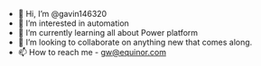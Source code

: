 - 👋 Hi, I’m @gavin146320
- 👀 I’m interested in automation 
- 🌱 I’m currently learning all about Power platform 
- 💞️ I’m looking to collaborate on anything new that comes along.
- 📫 How to reach me - gw@equinor.com

<!---
gavin146320/gavin146320 is a ✨ special ✨ repository because its `README.md` (this file) appears on your GitHub profile.
You can click the Preview link to take a look at your changes.
--->
